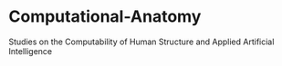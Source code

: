 # Computational-Anatomy
Studies on the Computability of Human Structure and Applied Artificial Intelligence
